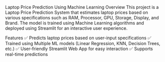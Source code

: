 Laptop Price Prediction Using Machine Learning
Overview
This project is a Laptop Price Prediction System that estimates laptop prices based on various specifications such as RAM, Processor, GPU, Storage, Display, and Brand. The model is trained using Machine Learning algorithms and deployed using Streamlit for an interactive user experience.

Features
✅ Predicts laptop prices based on user-input specifications
✅ Trained using Multiple ML models (Linear Regression, KNN, Decision Trees, etc.)
✅ User-friendly Streamlit Web App for easy interaction
✅ Supports real-time predictions

